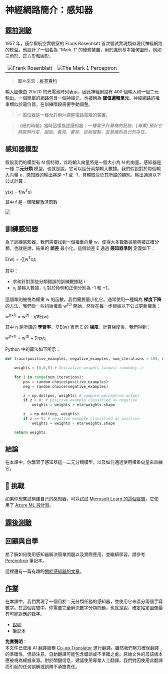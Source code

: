 <!--
CO_OP_TRANSLATOR_METADATA:
{
  "original_hash": "0c37770bba4fff3c71dc00eb261ee61b",
  "translation_date": "2025-08-26T10:36:43+00:00",
  "source_file": "lessons/3-NeuralNetworks/03-Perceptron/README.md",
  "language_code": "mo"
}
-->
# 神經網路簡介：感知器

## [課前測驗](https://red-field-0a6ddfd03.1.azurestaticapps.net/quiz/103)

1957 年，康奈爾航空實驗室的 Frank Rosenblatt 首次嘗試實現類似現代神經網路的模型。他設計了一個名為 "Mark-1" 的硬體裝置，用於識別基本幾何圖形，例如三角形、正方形和圓形。

|      |      |
|--------------|-----------|
|<img src='images/Rosenblatt-wikipedia.jpg' alt='Frank Rosenblatt'/> | <img src='images/Mark_I_perceptron_wikipedia.jpg' alt='The Mark 1 Perceptron' />|

> 圖片來源：[維基百科](https://en.wikipedia.org/wiki/Perceptron)

輸入圖像由 20x20 的光電池陣列表示，因此神經網路有 400 個輸入和一個二元輸出。一個簡單的網路包含一個神經元，也被稱為 **閾值邏輯單元**。神經網路的權重類似於電位器，在訓練階段需要手動調整。

> ✅ 電位器是一種允許用戶調整電路電阻的裝置。

> 《紐約時報》當時這樣描述感知器：*一種電子計算機的胚胎，[海軍] 預計它將能夠行走、說話、看見、書寫、自我複製，並意識到自己的存在。*

## 感知器模型

假設我們的模型有 N 個特徵，此時輸入向量將是一個大小為 N 的向量。感知器是一種 **二元分類** 模型，也就是說，它可以區分兩類輸入數據。我們假設對於每個輸入向量 x，感知器的輸出將是 +1 或 -1，具體取決於其所屬的類別。輸出通過以下公式計算：

y(x) = f(w<sup>T</sup>x)

其中 f 是一個階躍激活函數

<!-- img src="http://www.sciweavers.org/tex2img.php?eq=f%28x%29%20%3D%20%5Cbegin%7Bcases%7D%0A%20%20%20%20%20%20%20%20%20%2B1%20%26%20x%20%5Cgeq%200%20%5C%5C%0A%20%20%20%20%20%20%20%20%20-1%20%26%20x%20%3C%200%0A%20%20%20%20%20%20%20%5Cend%7Bcases%7D%20%5C%5C%0A&bc=White&fc=Black&im=jpg&fs=12&ff=arev&edit=0" align="center" border="0" alt="f(x) = \begin{cases} +1 & x \geq 0 \\ -1 & x < 0 \end{cases} \\" width="154" height="50" / -->
<img src="images/activation-func.png"/>

## 訓練感知器

為了訓練感知器，我們需要找到一個權重向量 w，使得大多數數據能夠被正確分類，也就是說，結果的 **誤差** 最小化。這個誤差 E 通過 **感知器準則** 定義如下：

E(w) = -∑w<sup>T</sup>x<sub>i</sub>t<sub>i</sub>

其中：

* 求和針對那些分類錯誤的訓練數據點 i
* x<sub>i</sub> 是輸入數據，t<sub>i</sub> 對於負例和正例分別為 -1 和 +1。

這個準則被視為權重 w 的函數，我們需要最小化它。通常使用一種稱為 **梯度下降** 的方法，我們從一些初始權重 w<sup>(0)</sup> 開始，然後在每一步根據以下公式更新權重：

w<sup>(t+1)</sup> = w<sup>(t)</sup> - η∇E(w)

其中 η 是所謂的 **學習率**，∇E(w) 表示 E 的 **梯度**。計算梯度後，我們得到：

w<sup>(t+1)</sup> = w<sup>(t)</sup> + ∑ηx<sub>i</sub>t<sub>i</sub>

Python 中的算法如下所示：

```python
def train(positive_examples, negative_examples, num_iterations = 100, eta = 1):

    weights = [0,0,0] # Initialize weights (almost randomly :)
        
    for i in range(num_iterations):
        pos = random.choice(positive_examples)
        neg = random.choice(negative_examples)

        z = np.dot(pos, weights) # compute perceptron output
        if z < 0: # positive example classified as negative
            weights = weights + eta*weights.shape

        z  = np.dot(neg, weights)
        if z >= 0: # negative example classified as positive
            weights = weights - eta*weights.shape

    return weights
```

## 結論

在本課中，你學習了感知器這一二元分類模型，以及如何通過使用權重向量來訓練它。

## 🚀 挑戰

如果你想嘗試構建自己的感知器，可以試試 [Microsoft Learn 的這個實驗](https://docs.microsoft.com/en-us/azure/machine-learning/component-reference/two-class-averaged-perceptron?WT.mc_id=academic-77998-cacaste)，它使用了 [Azure ML 設計器](https://docs.microsoft.com/en-us/azure/machine-learning/concept-designer?WT.mc_id=academic-77998-cacaste)。

## [課後測驗](https://red-field-0a6ddfd03.1.azurestaticapps.net/quiz/203)

## 回顧與自學

想了解如何使用感知器解決簡單問題以及實際應用，並繼續學習，請參考 [Perceptron](../../../../../lessons/3-NeuralNetworks/03-Perceptron/Perceptron.ipynb) 筆記本。

這裡還有一篇有趣的[關於感知器的文章](https://towardsdatascience.com/what-is-a-perceptron-basics-of-neural-networks-c4cfea20c590)。

## [作業](lab/README.md)

在本課中，我們實現了一個用於二元分類任務的感知器，並使用它來區分兩個手寫數字。在這個實驗中，你需要完全解決數字分類問題，也就是說，確定給定圖像最有可能對應的數字。

* [說明](lab/README.md)
* [筆記本](../../../../../lessons/3-NeuralNetworks/03-Perceptron/lab/PerceptronMultiClass.ipynb)

**免責聲明**：  
本文件已使用 AI 翻譯服務 [Co-op Translator](https://github.com/Azure/co-op-translator) 進行翻譯。雖然我們努力確保翻譯的準確性，但請注意，自動翻譯可能包含錯誤或不準確之處。原始文件的母語版本應被視為權威來源。對於關鍵信息，建議使用專業人工翻譯。我們對因使用此翻譯而引起的任何誤解或誤釋不承擔責任。